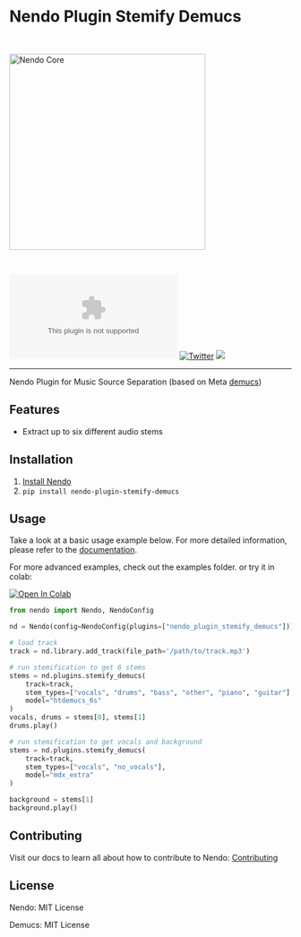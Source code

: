# Nendo Plugin Stemify Demucs

<br>
<p align="left">
    <img src="https://okio.ai/docs/assets/nendo_core_logo.png" width="350" alt="Nendo Core">
</p>
<br>

![Documentation](https://img.shields.io/website/https/nendo.ai)
[![Twitter](https://img.shields.io/twitter/url/https/twitter.com/okio_ai.svg?style=social&label=Follow%20%40okio_ai)](https://twitter.com/okio_ai) [![](https://dcbadge.vercel.app/api/server/gaZMZKzScj?compact=true&style=flat)](https://discord.gg/gaZMZKzScj)

---

Nendo Plugin for Music Source Separation (based on Meta [demucs](https://github.com/facebookresearch/demucs))

## Features

- Extract up to six different audio stems

## Installation

1. [Install Nendo](https://github.com/okio-ai/nendo#installation)
2. `pip install nendo-plugin-stemify-demucs`

## Usage

Take a look at a basic usage example below.
For more detailed information, please refer to the [documentation](https://okio.ai/docs/plugins).

For more advanced examples, check out the examples folder.
or try it in colab:

<a target="_blank" href="https://colab.research.google.com/drive/1rYBw5N0xzDf-NQJC1cQXqRBneBE8q4_z?usp=sharing">
    <img src="https://colab.research.google.com/assets/colab-badge.svg" alt="Open In Colab"/>
</a>

```python
from nendo import Nendo, NendoConfig

nd = Nendo(config=NendoConfig(plugins=["nendo_plugin_stemify_demucs"]))

# load track
track = nd.library.add_track(file_path='/path/to/track.mp3')

# run stemification to get 6 stems
stems = nd.plugins.stemify_demucs(
    track=track,
    stem_types=["vocals", "drums", "bass", "other", "piano", "guitar"],
    model="htdemucs_6s"
)
vocals, drums = stems[0], stems[1]
drums.play()

# run stemification to get vocals and background
stems = nd.plugins.stemify_demucs(
    track=track,
    stem_types=["vocals", "no_vocals"],
    model="mdx_extra"
)

background = stems[1]
background.play()
```

## Contributing

Visit our docs to learn all about how to contribute to Nendo: [Contributing](https://okio.ai/docs/contributing/)


## License

Nendo: MIT License

Demucs: MIT License